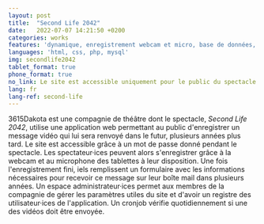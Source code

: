 ```yaml
---
layout: post
title:  "Second Life 2042"
date:   2022-07-07 14:21:50 +0200
categories: works
features: 'dynamique, enregistrement webcam et micro, base de données, CMS maison, cronjob'
languages: 'html, css, php, mysql'
img: secondlife2042
tablet_format: true
phone_format: true
no_link: Le site est accessible uniquement pour le public du spectacle.
lang: fr
lang-ref: second-life
---
```

3615Dakota est une compagnie de théâtre dont le spectacle, *Second Life 2042*, utilise une application web permettant au public d'enregistrer un message vidéo qui lui sera renvoyé dans le futur, plusieurs années plus tard. Le site est accessible grâce à un mot de passe donné pendant le spectacle. Les spectateur&middot;ices peuvent alors s'enregistrer grâce à la webcam et au microphone des tablettes à leur disposition. Une fois l'enregistrement fini, iels remplissent un formulaire avec les informations nécessaires pour recevoir ce message sur leur boîte mail dans plusieurs années. Un espace administrateur&middot;ices permet aux membres de la compagnie de gérer les paramètres utiles du site et d'avoir un registre des utilisateur&middot;ices de l'application. Un cronjob vérifie quotidiennement si une des vidéos doit être envoyée.
